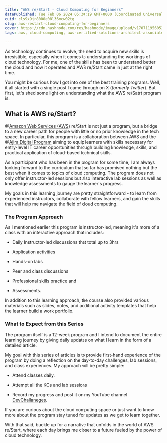 ```yaml
---
title: "AWS re/Start - Cloud Computing for Beginners"
datePublished: Tue Feb 06 2024 05:30:19 GMT+0000 (Coordinated Universal Time)
cuid: cls9x9jr8000e08l36mcw02tg
slug: aws-restart-cloud-computing-for-beginners
cover: https://cdn.hashnode.com/res/hashnode/image/upload/v1707119560529/e6d839f0-77a7-499f-945f-d0c330b07870.png
tags: aws, cloud-computing, aws-certified-solutions-architect-associate

---
```


As technology continues to evolve, the need to acquire new skills is irresistible, especially when it comes to understanding the workings of cloud technology. For me, one of the skills has been to understand better the cloud and how it operates and AWS re/Start came in just at the right time.

You might be curious how I got into one of the best training programs. Well, it all started with a single post I came through on X (*formerly Twitter*). But first, let's shed some light on understanding what the AWS re/Satrt program is.

## What is AWS re/Start?

@[Amazon Web Services (AWS)](@https://www.linkedin.com/company/amazon-web-services/) re/Start is not just a program, but a bridge to a new career path for people with little or no prior knowledge in the tech space. In particular, this program is a collaboration between AWS and the @[Ajira Digital Program](@https://www.linkedin.com/company/ajira-digital/) aiming to equip learners with skills necessary for entry-level IT career opportunities through building knowledge, skills, and practical application of cloud-based technical skills.

As a participant who has been in the program for some time, I am always looking forward to the curriculum that so far has promised nothing but the best when it comes to topics of cloud computing. The program does not only offer instructor-led sessions but also interactive lab sessions as well as knowledge assessments to gauge the learner's progress.

My goals in this learning journey are pretty straightforward - to learn from experienced instructors, collaborate with fellow learners, and gain the skills that will help me navigate the field of cloud computing.

### The Program Approach

As I mentioned earlier this program is instructor-led, meaning it's more of a class with an interactive approach that includes:

* Daily Instructor-led discussions that total up to 3hrs
    
* Application activities
    
* Hands-on labs
    
* Peer and class discussions
    
* Professional skills practice and
    
* Assessments.
    

In addition to this learning approach, the course also provided various materials such as slides, notes, and additional activity templates that help the learner build a work portfolio.

### What to Expect from this Series

The program itself is a 12-week program and I intend to document the entire learning journey by giving daily updates on what I learn in the form of a detailed article.

My goal with this series of articles is to provide first-hand experience of the program by doing a reflection on the day-to-day challenges, lab sessions, and class experiences. My approach will be pretty simple:

* Attend classes daily.
    
* Attempt all the KCs and lab sessions
    
* Record my progress and post it on my YouTube channel [DevChallaneges](https://www.youtube.com/@larymak1).
    

If you are curious about the cloud computing space or just want to know more about the program stay tuned for updates as we get to learn together.

With that said, buckle up for a narrative that unfolds in the world of AWS re/Start, where each day brings me closer to a future fueled by the power of cloud technology.